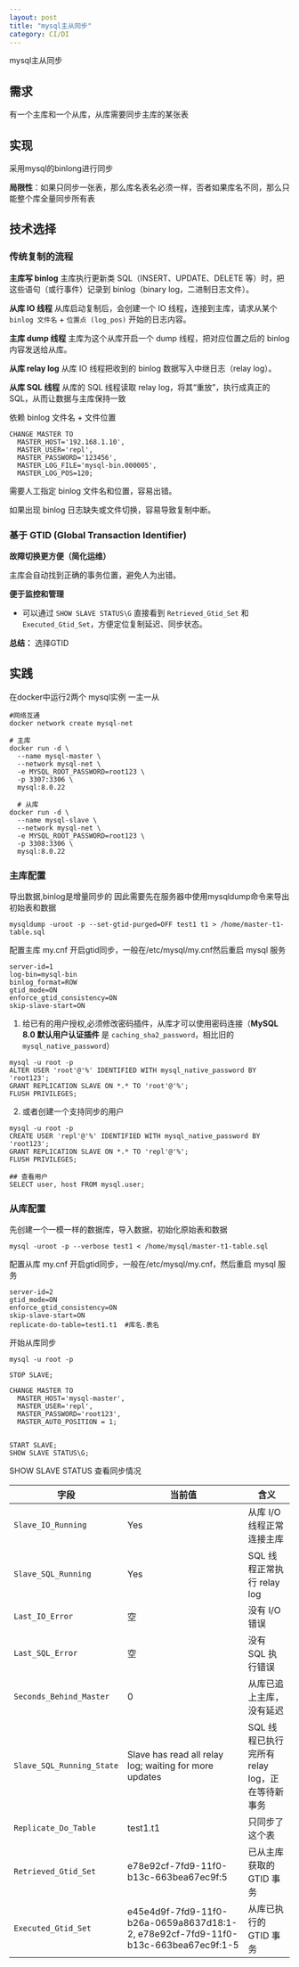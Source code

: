 ```yaml
---
layout: post
title: "mysql主从同步"
category: CI/DI
---
```


mysql主从同步

## 需求

有一个主库和一个从库，从库需要同步主库的某张表

## 实现

采用mysql的binlong进行同步

**局限性**：如果只同步一张表，那么库名表名必须一样，否者如果库名不同，那么只能整个库全量同步所有表

## 技术选择

### 传统复制的流程

**主库写 binlog**
 主库执行更新类 SQL（INSERT、UPDATE、DELETE 等）时，把这些语句（或行事件）记录到 binlog（binary log，二进制日志文件）。

**从库 IO 线程**
 从库启动复制后，会创建一个 IO 线程，连接到主库，请求从某个 `binlog 文件名` + `位置点 (log_pos)` 开始的日志内容。

**主库 dump 线程**
 主库为这个从库开启一个 dump 线程，把对应位置之后的 binlog 内容发送给从库。

**从库 relay log**
 从库 IO 线程把收到的 binlog 数据写入中继日志（relay log）。

**从库 SQL 线程**
 从库的 SQL 线程读取 relay log，将其“重放”，执行成真正的 SQL，从而让数据与主库保持一致

依赖 binlog 文件名 + 文件位置

```
CHANGE MASTER TO
  MASTER_HOST='192.168.1.10',
  MASTER_USER='repl',
  MASTER_PASSWORD='123456',
  MASTER_LOG_FILE='mysql-bin.000005',
  MASTER_LOG_POS=120;
```

需要人工指定 binlog 文件名和位置，容易出错。

如果出现 binlog 日志缺失或文件切换，容易导致复制中断。

### 基于 **GTID (Global Transaction Identifier)** 

**故障切换更方便（简化运维）**

主库会自动找到正确的事务位置，避免人为出错。

**便于监控和管理**

- 可以通过 `SHOW SLAVE STATUS\G` 直接看到 `Retrieved_Gtid_Set` 和 `Executed_Gtid_Set`，方便定位复制延迟、同步状态。

**总结：** 选择GTID



## **实践**

在docker中运行2两个 mysql实例 一主一从

```shell
#网络互通
docker network create mysql-net

# 主库
docker run -d \
  --name mysql-master \
  --network mysql-net \
  -e MYSQL_ROOT_PASSWORD=root123 \
  -p 3307:3306 \
  mysql:8.0.22
  
  # 从库
docker run -d \
  --name mysql-slave \
  --network mysql-net \
  -e MYSQL_ROOT_PASSWORD=root123 \
  -p 3308:3306 \
  mysql:8.0.22
```

### 主库配置
导出数据,binlog是增量同步的 因此需要先在服务器中使用mysqldump命令来导出初始表和数据

```
mysqldump -uroot -p --set-gtid-purged=OFF test1 t1 > /home/master-t1-table.sql
```

配置主库 my.cnf  开启gtid同步，一般在/etc/mysql/my.cnf然后重启 mysql 服务

```
server-id=1
log-bin=mysql-bin
binlog_format=ROW
gtid_mode=ON
enforce_gtid_consistency=ON
skip-slave-start=ON
```

1. 给已有的用户授权,必须修改密码插件，从库才可以使用密码连接（**MySQL 8.0 默认用户认证插件** 是 `caching_sha2_password`，相比旧的 `mysql_native_password`）

```mysql
mysql -u root -p
ALTER USER 'root'@'%' IDENTIFIED WITH mysql_native_password BY 'root123';
GRANT REPLICATION SLAVE ON *.* TO 'root'@'%';
FLUSH PRIVILEGES;
```

2. 或者创建一个支持同步的用户

```mysql
mysql -u root -p
CREATE USER 'repl'@'%' IDENTIFIED WITH mysql_native_password BY 'root123';
GRANT REPLICATION SLAVE ON *.* TO 'repl'@'%';
FLUSH PRIVILEGES;

## 查看用户
SELECT user, host FROM mysql.user;
```


### 从库配置

先创建一个一模一样的数据库，导入数据，初始化原始表和数据

```
mysql -uroot -p --verbose test1 < /home/mysql/master-t1-table.sql
```



配置从库 my.cnf  开启gtid同步，一般在/etc/mysql/my.cnf，然后重启 mysql 服务

```mysql
server-id=2
gtid_mode=ON
enforce_gtid_consistency=ON
skip-slave-start=ON
replicate-do-table=test1.t1  #库名.表名
```

开始从库同步

```mysql
mysql -u root -p

STOP SLAVE;

CHANGE MASTER TO
  MASTER_HOST='mysql-master',
  MASTER_USER='repl',
  MASTER_PASSWORD='root123',
  MASTER_AUTO_POSITION = 1;


START SLAVE;
SHOW SLAVE STATUS\G;

```

SHOW SLAVE STATUS 查看同步情况

| 字段                      | 当前值                                                       | 含义                                           |
| ------------------------- | ------------------------------------------------------------ | ---------------------------------------------- |
| `Slave_IO_Running`        | Yes                                                          | 从库 I/O 线程正常连接主库                      |
| `Slave_SQL_Running`       | Yes                                                          | SQL 线程正常执行 relay log                     |
| `Last_IO_Error`           | 空                                                           | 没有 I/O 错误                                  |
| `Last_SQL_Error`          | 空                                                           | 没有 SQL 执行错误                              |
| `Seconds_Behind_Master`   | 0                                                            | 从库已追上主库，没有延迟                       |
| `Slave_SQL_Running_State` | Slave has read all relay log; waiting for more updates       | SQL 线程已执行完所有 relay log，正在等待新事务 |
| `Replicate_Do_Table`      | test1.t1                                                     | 只同步了这个表                                 |
| `Retrieved_Gtid_Set`      | e78e92cf-7fd9-11f0-b13c-663bea67ec9f:5                       | 已从主库获取的 GTID 事务                       |
| `Executed_Gtid_Set`       | e45e4d9f-7fd9-11f0-b26a-0659a8637d18:1-2, e78e92cf-7fd9-11f0-b13c-663bea67ec9f:1-5 | 从库已执行的 GTID 事务                         |

